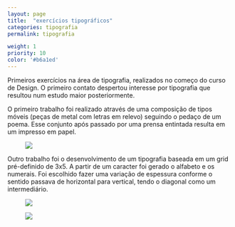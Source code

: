 ```yaml
---
layout: page
title:  "exercícios tipográficos"
categories: tipografia
permalink: tipografia

weight: 1
priority: 10
color: '#b6a1ed'
---
```


Primeiros exercícios na área de tipografia, realizados no começo do curso de Design. O primeiro contato despertou interesse por tipografia que resultou num estudo maior posteriormente.

O primeiro trabalho foi realizado através de uma composição de tipos móveis (peças de metal com letras em relevo) seguindo o pedaço de um poema. Esse conjunto após passado por uma prensa entintada resulta em um impresso em papel.

<figure><img src="{{ site.baseurl }}/assets/tipografia/composicao2.jpg"/></figure>

Outro trabalho foi o desenvolvimento de um tipografia baseada em um grid pré-definido de 3x5. A partir de um caracter foi gerado o alfabeto e os numerais. Foi escolhido fazer uma variação de espessura conforme o sentido passava de horizontal para vertical, tendo o diagonal como um intermediário.

<figure><img class="left-align" src="{{ site.baseurl }}/assets/tipografia/tipo_grid.jpg"/></figure>

<figure><img class="left-align" src="{{ site.baseurl }}/assets/tipografia/proj_tipografia.jpg"/></figure>
